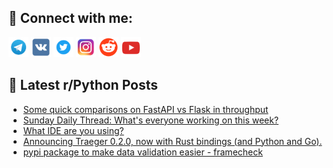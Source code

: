 ## 🔎 Connect with me:
[<img src="https://github.com/bullbesh/bullbesh/blob/main/images/Telegram.png" width="32" height="32" />](https://t.me/bullbesh)
[<img src="https://github.com/bullbesh/bullbesh/blob/main/images/VK.png" width="32" height="32" />](https://vk.com/bullbesh)
[<img src="https://github.com/bullbesh/bullbesh/blob/main/images/Twitter.png" width="32" height="32" />](https://twitter.com/bullbesh1)
[<img src="https://github.com/bullbesh/bullbesh/blob/main/images/Instagram.png" width="32" height="32" />](https://www.instagram.com/bullbesh)
[<img src="https://github.com/bullbesh/bullbesh/blob/main/images/Reddit.png" width="32" height="32" />](https://www.reddit.com/user/bullbesh)
[<img src="https://github.com/bullbesh/bullbesh/blob/main/images/YouTube.png" width="32" height="32" />](https://www.youtube.com/channel/UCtfjRs6uzgq5mfm8S06WTcg)

## 📕 Latest r/Python Posts
<!-- BLOG-POST-LIST:START -->
- [Some quick comparisons on FastAPI vs Flask in throughput](https://www.reddit.com/r/Python/comments/1kjtlee/some_quick_comparisons_on_fastapi_vs_flask_in/)
- [Sunday Daily Thread: What&#39;s everyone working on this week?](https://www.reddit.com/r/Python/comments/1kjnxrz/sunday_daily_thread_whats_everyone_working_on/)
- [What IDE are you using?](https://www.reddit.com/r/Python/comments/1kjnfam/what_ide_are_you_using/)
- [Announcing Traeger 0.2.0, now with Rust bindings &lpar;and Python and Go&rpar;.](https://www.reddit.com/r/Python/comments/1kjlcqm/announcing_traeger_020_now_with_rust_bindings_and/)
- [pypi package to make data validation easier - framecheck](https://www.reddit.com/r/Python/comments/1kjgf15/pypi_package_to_make_data_validation_easier/)
<!-- BLOG-POST-LIST:END -->
